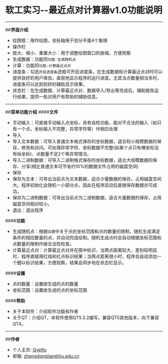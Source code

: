 # 软工实习--最近点对计算器v1.0功能说明

---

##**界面介绍**
- 绘图框：用作绘图，坐标轴用于划分平面4个象限
- 操作栏
 - 放大、缩小、重置大小：用于调整绘图窗口的放缩，方便观察
 - 生成数据：功能同`功能-生成随机点`
 - 计算：功能同`功能-计算最近点对`
- 进度条：勾选`开启进度条`选框可开启进度条，在生成数据和计算最近点对时可以提供良好的用户体验，直观地显示程序的运行进度。尤其当点数量相当多时，进度条可以达到较好的辅助显示效果。
- 状态栏：在生成数据、计算最近点对、数据导入/导出等完成后，辅助报告运行结果，提供一些对用户有帮助的辅助信息。

---
##**菜单功能介绍**
####**文件**
- 手动输入：可直接手动输入点坐标，具有自检功能，能对不合法的输入（如只有一个点，坐标输入不完整，异常字符等）作相应处理
- 导入
 - 导入文本数据：可导入普通文本格式保存的坐标数据，适合较小规模数据的保存、修改和访问。可处理异常字符、坐标数据不完整(如某个点只有横坐标没有纵坐标)、点数量不足2个等异常情况。
 - 导入二进制数据：可导入二进制格式保存的坐标数据，适合大规模数据的保存、分享(相比普通文本可节省约10\%的数据文件占用的磁盘空间)
- 保存
 - 保存为文本：可导出当前点为文本数据，适合少量数据的保存，占用磁盘空间大。程序初始化会随机一小部分点，因此在程序启动后直接保存数据亦可成功。
 - 保存为二进制数据：可导出当前点为二进制数据，适合大量数据的保存，占用磁盘空间相对较小。
- 退出：退出程序

####**功能**
- 生成随机点：根据`设置`中关于点的坐标范围和点的数量的限制，随机生成满足条件的相应数量的点，并自动完成绘制。随机生成点时会自动根据坐标范围和点数量的限制作做合法性检查。
- 计算最近点对：计算最近点对并在图中标识，当两点距离较大，差别较明显时，程序直接用红线和红点标识结果；当两点距离很小时，程序会自动添加一个圈以标识结果，方便观察。结果会同步地在状态栏显示。

####**设置**
- 点的数量：设置欲生成的点的数量
- 坐标范围：设置欲生成的点的坐标范围

####**帮助**
- 关于本软件：介绍软件功能和作者
- 关于QT：介绍QT，本软件使用QT5.3.2编写。兼容QT5其他版本，向下兼容QT4。

---
##**作者**
- 个人主页: [Qyetfu](http://zhengdongjian.xyz)
- 邮箱: [zhengdongjian@tju.edu.cn](mailto:zhengdongjian@tju.edu.cn)

